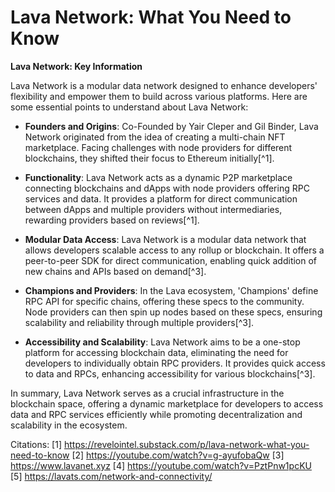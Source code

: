 # Lava Network: What You Need to Know

**Lava Network: Key Information**

Lava Network is a modular data network designed to enhance developers' flexibility and empower them to build across various platforms. Here are some essential points to understand about Lava Network:

- **Founders and Origins**: Co-Founded by Yair Cleper and Gil Binder, Lava Network originated from the idea of creating a multi-chain NFT marketplace. Facing challenges with node providers for different blockchains, they shifted their focus to Ethereum initially[^1].

- **Functionality**: Lava Network acts as a dynamic P2P marketplace connecting blockchains and dApps with node providers offering RPC services and data. It provides a platform for direct communication between dApps and multiple providers without intermediaries, rewarding providers based on reviews[^1].

- **Modular Data Access**: Lava Network is a modular data network that allows developers scalable access to any rollup or blockchain. It offers a peer-to-peer SDK for direct communication, enabling quick addition of new chains and APIs based on demand[^3].

- **Champions and Providers**: In the Lava ecosystem, 'Champions' define RPC API for specific chains, offering these specs to the community. Node providers can then spin up nodes based on these specs, ensuring scalability and reliability through multiple providers[^3].

- **Accessibility and Scalability**: Lava Network aims to be a one-stop platform for accessing blockchain data, eliminating the need for developers to individually obtain RPC providers. It provides quick access to data and RPCs, enhancing accessibility for various blockchains[^3].

In summary, Lava Network serves as a crucial infrastructure in the blockchain space, offering a dynamic marketplace for developers to access data and RPC services efficiently while promoting decentralization and scalability in the ecosystem.

Citations:
[1] https://revelointel.substack.com/p/lava-network-what-you-need-to-know
[2] https://youtube.com/watch?v=g-ayufobaQw
[3] https://www.lavanet.xyz
[4] https://youtube.com/watch?v=PztPnw1pcKU
[5] https://lavats.com/network-and-connectivity/
